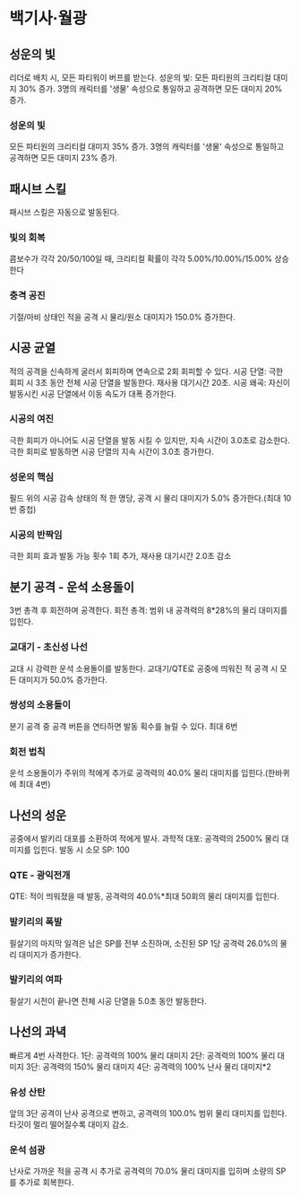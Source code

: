 # 백기사·월광

## 성운의 빛

리더로 배치 시, 모든 파티워이 버프를 받는다.
성운의 빛: 모든 파티원의 크리티컬 대미지 30% 증가. 3명의 캐릭터를 '생물' 속성으로 통일하고 공격하면 모든 대미지 20% 증가.

### 성운의 빛

모든 파티원의 크리티컬 대미지 35% 증가. 3명의 캐릭터를 '생물' 속성으로 통일하고 공격하면 모든 대미지 23% 증가.

## 패시브 스킬

패시브 스킬은 자동으로 발동된다.

### 빛의 회복

콤보수가 각각 20/50/100일 때, 크리티컬 확률이 각각 5.00%/10.00%/15.00% 상승한다

### 충격 공진

기절/마비 상태인 적을 공격 시 물리/원소 대미지가 150.0% 증가한다.

## 시공 균열

적의 공격을 신속하게 굴러서 회피하며 연속으로 2회 회피할 수 있다.
시공 단열: 극한 회피 시 3초 동안 전체 시공 단열을 발동한다. 재사용 대기시간 20초.
시공 왜곡: 자신이 발동시킨 시공 단열에서 이동 속도가 대폭 증가한다.

### 시공의 여진

극한 회피가 아니어도 시공 단열을 발동 시킬 수 있지만, 지속 시간이 3.0초로 감소한다. 극한 회피로 발동하면 시공 단열의 지속 시간이 3.0초 증가한다.

### 성운의 핵심

필드 위의 시공 감속 상태의 적 한 명당, 공격 시 물리 대미지가 5.0% 증가한다.(최대 10번 중첩)

### 시공의 반짝임

극한 회피 효과 발동 가능 횟수 1회 추가, 재사용 대기시간 2.0초 감소

## 분기 공격 - 운석 소용돌이

3번 총격 후 회전하며 공격한다.
회전 총격: 범위 내 공격력의 8\*28%의 물리 대미지를 입힌다.

### 교대기 - 초신성 나선

교대 시 강력한 운석 소용돌이를 발동한다.
교대기/QTE로 공중에 띄워진 적 공격 시 모든 대미지가 50.0% 증가한다.

### 쌍성의 소용돌이

분기 공격 중 공격 버튼을 연타하면 발동 획수를 늘릴 수 있다. 최대 6번

### 회전 법칙

운석 소용돌이가 주위의 적에게 추가로 공격력의 40.0% 물리 대미지를 입힌다.(한바퀴에 최대 4번)

## 나선의 성운

공중에서 발키리 대포를 소환하여 적에게 발사.
과학적 대포: 공격력의 2500% 물리 대미지를 입힌다.
발동 시 소모 SP: 100

### QTE - 광익전개

QTE: 적이 띄워졌을 때 발동, 공격력의 40.0%\*최대 50회의 물리 대미지를 입힌다.

### 발키리의 폭발

필살기의 마지막 일격은 남은 SP를 전부 소진하며, 소진된 SP 1당 공격력 26.0%의 물리 대미지가 증가한다.

### 발키리의 여파

필살기 시전이 끝나면 전체 시공 단열을 5.0초 동안 발동한다.

## 나선의 과녁

빠르게 4번 사격한다.
1단: 공격력의 100% 물리 대미지
2단: 공격력의 100% 물리 대미지
3단: 공격력의 150% 물리 대미지
4단: 공격력의 100% 난사 물리 대미지\*2

### 유성 산탄

앞의 3단 공격이 난사 공격으로 변하고, 공격력의 100.0% 범위 물리 대미지를 입힌다. 타깃이 멀리 떨어질수록 대미지 감소.

### 운석 섬광

난사로 가까운 적을 공격 시 추가로 공격력의 70.0% 물리 대미지를 입히며 소량의 SP를 추가로 회복한다.
